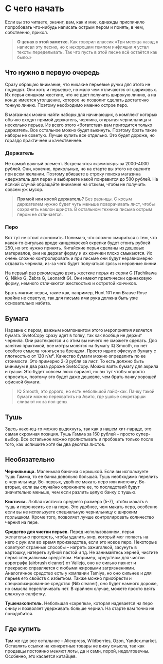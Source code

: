 # С чего начать


Если вы это читаете, значит, вам, как и мне, однажды приспичило попробовать что-нибудь написать острым пером 
и понять, в чем, собственно, прикол. 

> **О ценах в этой заметке.** Как говорил классик «Три месяца назад я написал эту песню, но с 
> нехорошим темпом инфляции я устал тексты переделывать. Так что пусть в этой песне всё остаётся как было.»

## Что нужно в первую очередь

Сразу обращаю внимание, что никакие перьевые ручки для этого не подходят. Они хоть и перьевые, но мало чем отличаются 
от шариковых. Их перья слишком жесткие, что не даст получить широкую линию, а на конце имеется утолщение, которое 
не позволит сделать достаточно тонкую линию. Поэтому необходимо именно острое перо. 

В магазинах можно найти наборы для начинающих, в комплект которых обычно входят прямой держатель, чернила, 
открытая чернильница и несколько перьев. Из всего этого «богатства» вам пригодится только держатель. Все остальное 
можно будет выкинуть. Поэтому брать такие наборы не советую. Лучше купить все отдельно. Это будет дороже, 
но гораздо практичнее и качественнее.

### Держатель

Не самый важный элемент. Встречаются экземпляры за 2000-4000 рублей. Они, конечно, прикольные, но на старте 
вы этого не оцените при всем желании. Поэтому вбиваете в строку поиска магазина «держатель для пера» и выбираете 
какой понравится до 500 рублей. На всякий случай обращайте внимание на отзывы, чтобы не получить совсем уж мусор.

> **Прямой или косой держатель?** Без разницы. С косым держателем нужно будет чуть меньше поворачивать лист, 
> чтобы сохранять наклон шрифта. В остальном техника письма острым пером не отличается.

### Перо

Вот тут не стоит экономить. Понимаю, что сложно смириться с тем, что какая-то фигулька вроде канцелярской скрепки 
будет стоить рублей 250, но это нужно принять. Китайские перья сделаны из дешевых материалов, они не держат 
форму и их кончики плохо смыкаются. Их очень сложно контролировать и при письме они будут неравномерно отдавать 
чернила, из-за чего будет получаться грязь и неровные линии. 

На первый раз рекомендую взять жесткие перья из серии G (Tachikawa G, Nikko G, Zebra G, Leonardt G). 
Они имеют практически одинаковую форму, немного отличаются жесткостью и остротой кончиков. 

Брать мягкие перья, такие как, например, Hunt 101 или Brause Rose крайне не советую, так для письма ими 
рука должна быть уже основательно набита.


## Бумага

Наравне с пером, важным компонентом этого мероприятия является бумага. SvetoCopy сразу идет в топку, так как вообще 
не держит чернила. Они растекаются и с этим вы ничего не сможете сделать. Для занятия практикой, все мэтры молятся 
на бумагу IQ Smooth, но нет особого смысла гоняться за брендом. Просто ищите офисную бумагу с плотностью от 120 г/м². 
Качество бумаги можно определить по ее стоимости. Это примерно 2-3 рубля за лист. То есть должно быть минимум 
в два раза дороже SvetoCopy. Можно взять бумагу для акрила и гуаши. Это будет совсем люкс вариант, но вы тут чтобы 
«просто спросить», поэтому это будет даже дешевле, чем брать пачку хорошей офисной бумаги.

> IQ Smooth, это дорого, но есть небольшой лайф-хак. Пачку такой бумаги можно перехватить на Авито, где ушлые 
> секретарши сливают их за пол цены.

##  Тушь

Здесь наконец-то можно выдохнуть, так как в нашем хит-параде, это самая скромная позиция. Тушь Гамма за 150 рублей 
– просто супер-выбор. Все остальное можно пролистывать и пробовать только после того, как испишите хотя бы два 
десятка листов.

## Необязательно

**Чернильница.** Маленькая баночка с крышкой. Если вы используете тушь Гамма, то ее банка довольно большая. 
Тушь необходимо перелить в чернильницу. Во-первых, удобнее макать перо или кисточку. Во-вторых, если вы 
случайно опрокинете ее, то последствий будут значительно меньше, чем если разлить целую банку с тушью. 

**Кисточка.** Любая кисточка среднего размера (5-7), чтобы макать в тушь и переносить ее на перо. Это удобнее, 
чем макать перо, особенно если вы не используете специальную чернильницу с широким горлышком. Кроме того, 
позволяет лучше контролировать количество чернил на пере.

**Средство для чистки перьев.** Перед использованием, перья желательно протереть, чтобы удалить жир, который мог 
попасть на него с рук или во время производства, если это новое перо. Некоторые советуют странные способы 
– нагреть зажигалкой, засунуть в картошку, натереть зубной пастой и тд. Не занимайтесь херней, чистите перья 
специальным средством. Например, средством для чистки аэрографа (airbrush cleaner) от Vallejo, оно не сильно 
пахнет и прекрасно справляется с любыми жировыми загрязнениями. Аналогичное средство есть у компании Tamiya, 
но оно сильнее и для перьев его свойств с избытком. Также можно приобрести и специализированное 
средство (Nib cleaner), оно будет намного дороже, но смысла переплачивать нет. В крайнем случае, можете просто 
взять влажную салфетку.

**Тушенакопитель.** Небольшая «скрепка», которая надевается на перо снизу и позволяет удерживать больше чернил. 
На старте вам точно не понадобится.

## Где купить

Там же где все остальное – Aliexpress, Wildberries, Ozon, Yandex.market. Оставлять ссылки на конкретные 
товары не вижу смысла, так как продавцы постоянно меняют лоты, да и сами, порой, недолговечны. Особенно,
это касается китайцев.
